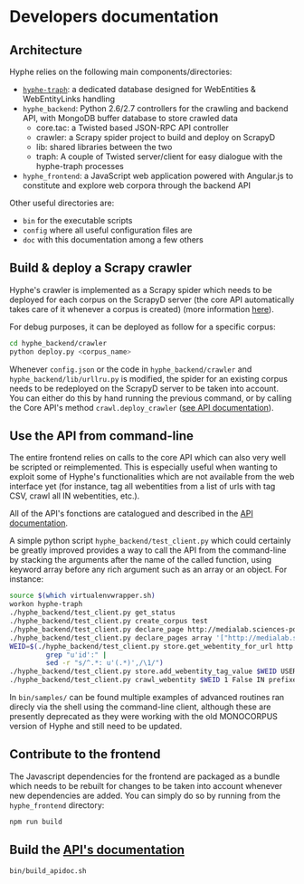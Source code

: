 # Developers documentation

## Architecture

Hyphe relies on the following main components/directories:

- [`hyphe-traph`](https://github.com/medialab/hyphe-traph): a dedicated database designed for WebEntities & WebEntityLinks handling
- `hyphe_backend`: Python 2.6/2.7 controllers for the crawling and backend API, with MongoDB buffer database to store crawled data
  + core.tac: a Twisted based JSON-RPC API controller
  + crawler: a Scrapy spider project to build and deploy on ScrapyD
  + lib: shared libraries between the two
  + traph: A couple of Twisted server/client for easy dialogue with the hyphe-traph processes
- `hyphe_frontend`: a JavaScript web application powered with Angular.js to constitute and explore web corpora through the backend API

Other useful directories are:
- `bin` for the executable scripts
- `config` where all useful configuration files are
- `doc` with this documentation among a few others


## Build & deploy a Scrapy crawler

Hyphe's crawler is implemented as a Scrapy spider which needs to be deployed for each corpus on the ScrapyD server (the core API automatically takes care of it whenever a corpus is created) (more information [here](https://github.com/medialab/hyphe/wiki/Scrapy-implementation-proposal)).

For debug purposes, it can be deployed as follow for a specific corpus:
```bash
cd hyphe_backend/crawler
python deploy.py <corpus_name>
```

Whenever `config.json` or the code in `hyphe_backend/crawler` and `hyphe_backend/lib/urllru.py` is modified, the spider for an existing corpus needs to be redeployed on the ScrapyD server to be taken into account. You can either do this by hand running the previous command, or by calling the Core API's method `crawl.deploy_crawler` ([see API documentation](api.md#commands-for-namespace-crawl)).


## Use the API from command-line

The entire frontend relies on calls to the core API which can also very well be scripted or reimplemented. This is especially useful when wanting to exploit some of Hyphe's functionalities which are not available from the web interface yet (for instance, tag all webentities from a list of urls with tag CSV, crawl all IN webentities, etc.).

All of the API's fonctions are catalogued and described in the [API documentation](api.md).

A simple python script `hyphe_backend/test_client.py` which could certainly be greatly improved provides a way to call the API from the command-line by stacking the arguments after the name of the called function, using keyword array before any rich argument such as an array or an object. For instance:

```bash
source $(which virtualenvwrapper.sh)
workon hyphe-traph
./hyphe_backend/test_client.py get_status
./hyphe_backend/test_client.py create_corpus test
./hyphe_backend/test_client.py declare_page http://medialab.sciences-po.fr test
./hyphe_backend/test_client.py declare_pages array '["http://medialab.sciences-po.fr", "http://www.sciences-po.fr"]' test
WEID=$(./hyphe_backend/test_client.py store.get_webentity_for_url http://medialab.sciences-po.fr test |
         grep "u'id':" |
         sed -r "s/^.*: u'(.*)',/\1/")
./hyphe_backend/test_client.py store.add_webentity_tag_value $WEID USER MyTags GreatValue test
./hyphe_backend/test_client.py crawl_webentity $WEID 1 False IN prefixes array '{}' test
```

In `bin/samples/` can be found multiple examples of advanced routines ran direcly via the shell using the command-line client, although these are presently deprecated as they were working with the old MONOCORPUS version of Hyphe and still need to be updated.


## Contribute to the frontend

The Javascript dependencies for the frontend are packaged as a bundle which needs to be rebuilt for changes to be taken into account whenever new dependencies are added. You can simply do so by running from the `hyphe_frontend` directory:

```bash
npm run build
```


## Build the [API's documentation](api.md)

```bash
bin/build_apidoc.sh
```

